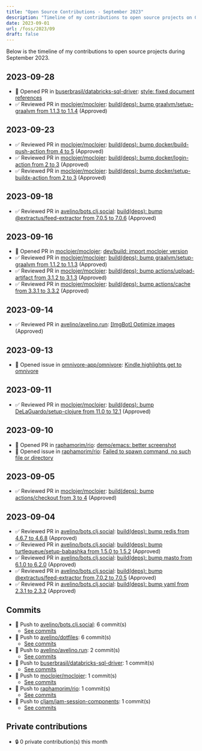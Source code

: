 ```yaml
---
title: "Open Source Contributions - September 2023"
description: "Timeline of my contributions to open source projects on GitHub during September 2023."
date: 2023-09-01
url: /foss/2023/09
draft: false
---
```


Below is the timeline of my contributions to open source projects during September 2023.

## 2023-09-28

- 🔀 Opened PR in [buserbrasil/databricks-sql-driver](https://github.com/buserbrasil/databricks-sql-driver): [style: fixed document references](https://github.com/buserbrasil/databricks-sql-driver/pull/4)
- ✅ Reviewed PR in [moclojer/moclojer](https://github.com/moclojer/moclojer): [build(deps): bump graalvm/setup-graalvm from 1.1.3 to 1.1.4](https://github.com/moclojer/moclojer/pull/150#pullrequestreview-1647783233) (Approved)

## 2023-09-23

- ✅ Reviewed PR in [moclojer/moclojer](https://github.com/moclojer/moclojer): [build(deps): bump docker/build-push-action from 4 to 5](https://github.com/moclojer/moclojer/pull/149#pullrequestreview-1640764718) (Approved)
- ✅ Reviewed PR in [moclojer/moclojer](https://github.com/moclojer/moclojer): [build(deps): bump docker/login-action from 2 to 3](https://github.com/moclojer/moclojer/pull/147#pullrequestreview-1640764675) (Approved)
- ✅ Reviewed PR in [moclojer/moclojer](https://github.com/moclojer/moclojer): [build(deps): bump docker/setup-buildx-action from 2 to 3](https://github.com/moclojer/moclojer/pull/148#pullrequestreview-1640764558) (Approved)

## 2023-09-18

- ✅ Reviewed PR in [avelino/bots.clj.social](https://github.com/avelino/bots.clj.social): [build(deps): bump @extractus/feed-extractor from 7.0.5 to 7.0.6](https://github.com/avelino/bots.clj.social/pull/80#pullrequestreview-1630783027) (Approved)

## 2023-09-16

- 🔀 Opened PR in [moclojer/moclojer](https://github.com/moclojer/moclojer): [dev/build: import moclojer version](https://github.com/moclojer/moclojer/pull/146)
- ✅ Reviewed PR in [moclojer/moclojer](https://github.com/moclojer/moclojer): [build(deps): bump graalvm/setup-graalvm from 1.1.2 to 1.1.3](https://github.com/moclojer/moclojer/pull/142#pullrequestreview-1629970848) (Approved)
- ✅ Reviewed PR in [moclojer/moclojer](https://github.com/moclojer/moclojer): [build(deps): bump actions/upload-artifact from 3.1.2 to 3.1.3](https://github.com/moclojer/moclojer/pull/143#pullrequestreview-1629970818) (Approved)
- ✅ Reviewed PR in [moclojer/moclojer](https://github.com/moclojer/moclojer): [build(deps): bump actions/cache from 3.3.1 to 3.3.2](https://github.com/moclojer/moclojer/pull/144#pullrequestreview-1629970759) (Approved)

## 2023-09-14

- ✅ Reviewed PR in [avelino/avelino.run](https://github.com/avelino/avelino.run): [[ImgBot] Optimize images](https://github.com/avelino/avelino.run/pull/47#pullrequestreview-1627380191) (Approved)

## 2023-09-13

- 🐛 Opened issue in [omnivore-app/omnivore](https://github.com/omnivore-app/omnivore): [Kindle highlights get to omnivore ](https://github.com/omnivore-app/omnivore/issues/2761)

## 2023-09-11

- ✅ Reviewed PR in [moclojer/moclojer](https://github.com/moclojer/moclojer): [build(deps): bump DeLaGuardo/setup-clojure from 11.0 to 12.1](https://github.com/moclojer/moclojer/pull/145#pullrequestreview-1620554246) (Approved)

## 2023-09-10

- 🔀 Opened PR in [raphamorim/rio](https://github.com/raphamorim/rio): [demo/emacs: better screenshot](https://github.com/raphamorim/rio/pull/211)
- 🐛 Opened issue in [raphamorim/rio](https://github.com/raphamorim/rio): [Failed to spawn command, no such file or directory](https://github.com/raphamorim/rio/issues/212)

## 2023-09-05

- ✅ Reviewed PR in [moclojer/moclojer](https://github.com/moclojer/moclojer): [build(deps): bump actions/checkout from 3 to 4](https://github.com/moclojer/moclojer/pull/141#pullrequestreview-1611425703) (Approved)

## 2023-09-04

- ✅ Reviewed PR in [avelino/bots.clj.social](https://github.com/avelino/bots.clj.social): [build(deps): bump redis from 4.6.7 to 4.6.8](https://github.com/avelino/bots.clj.social/pull/75#pullrequestreview-1608950516) (Approved)
- ✅ Reviewed PR in [avelino/bots.clj.social](https://github.com/avelino/bots.clj.social): [build(deps): bump turtlequeue/setup-babashka from 1.5.0 to 1.5.2](https://github.com/avelino/bots.clj.social/pull/74#pullrequestreview-1608949234) (Approved)
- ✅ Reviewed PR in [avelino/bots.clj.social](https://github.com/avelino/bots.clj.social): [build(deps): bump masto from 6.1.0 to 6.2.0](https://github.com/avelino/bots.clj.social/pull/76#pullrequestreview-1608948299) (Approved)
- ✅ Reviewed PR in [avelino/bots.clj.social](https://github.com/avelino/bots.clj.social): [build(deps): bump @extractus/feed-extractor from 7.0.2 to 7.0.5](https://github.com/avelino/bots.clj.social/pull/77#pullrequestreview-1608947527) (Approved)
- ✅ Reviewed PR in [avelino/bots.clj.social](https://github.com/avelino/bots.clj.social): [build(deps): bump yaml from 2.3.1 to 2.3.2](https://github.com/avelino/bots.clj.social/pull/78#pullrequestreview-1608946393) (Approved)

## Commits

- 🔨 Push to [avelino/bots.clj.social](https://github.com/avelino/bots.clj.social): 6 commit(s)
  - [See commits](https://github.com/avelino/bots.clj.social/commits?author=avelino&since=2023-09-01T00:00:00Z&until=2023-09-30T23:59:59Z)
- 🔨 Push to [avelino/dotfiles](https://github.com/avelino/dotfiles): 6 commit(s)
  - [See commits](https://github.com/avelino/dotfiles/commits?author=avelino&since=2023-09-01T00:00:00Z&until=2023-09-30T23:59:59Z)
- 🔨 Push to [avelino/avelino.run](https://github.com/avelino/avelino.run): 2 commit(s)
  - [See commits](https://github.com/avelino/avelino.run/commits?author=avelino&since=2023-09-01T00:00:00Z&until=2023-09-30T23:59:59Z)
- 🔨 Push to [buserbrasil/databricks-sql-driver](https://github.com/buserbrasil/databricks-sql-driver): 1 commit(s)
  - [See commits](https://github.com/buserbrasil/databricks-sql-driver/commits?author=avelino&since=2023-09-01T00:00:00Z&until=2023-09-30T23:59:59Z)
- 🔨 Push to [moclojer/moclojer](https://github.com/moclojer/moclojer): 1 commit(s)
  - [See commits](https://github.com/moclojer/moclojer/commits?author=avelino&since=2023-09-01T00:00:00Z&until=2023-09-30T23:59:59Z)
- 🔨 Push to [raphamorim/rio](https://github.com/raphamorim/rio): 1 commit(s)
  - [See commits](https://github.com/raphamorim/rio/commits?author=avelino&since=2023-09-01T00:00:00Z&until=2023-09-30T23:59:59Z)
- 🔨 Push to [cljam/jam-session-components](https://github.com/cljam/jam-session-components): 1 commit(s)
  - [See commits](https://github.com/cljam/jam-session-components/commits?author=avelino&since=2023-09-01T00:00:00Z&until=2023-09-30T23:59:59Z)

## Private contributions

- 🔒 0 private contribution(s) this month

